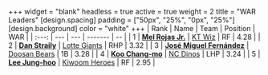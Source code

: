+++
widget = "blank"
headless = true
active = true
weight = 2
title = "WAR Leaders"
[design.spacing]
padding = ["50px", "25%", "0px", "25%"]
[design.background]
color = "white"
+++
| Rank | Name | Team | Position | WAR |
| :---: | --- | --- | ------- | -- |
| 1 | [**Mel Rojas Jr.**](/players/11380) | [KT Wiz](/teams/KTWiz) | RF | 4.28 |
| 2 | [**Dan Straily**](/players/13648) | [Lotte Giants](/teams/LotteGiants) | RHP | 3.32 |
| 3 | [**José Miguel Fernández**](/players/12514) | [Doosan Bears](/teams/DoosanBears) | 1B | 3.28 |
| 4 | [**Koo Chang-mo**](/players/7698) | [NC Dinos](/teams/NCDinos) | LHP | 3.24 |
| 5 | [**Lee Jung-hoo**](/players/10673) | [Kiwoom Heroes](/teams/KiwoomHeroes) | RF | 2.95 |
